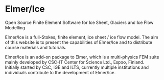 
# Elmer/Ice

Open Source Finite Element Software for Ice Sheet, Glaciers and Ice Flow Modelling

Elmer/Ice is a full-Stokes, finite element, ice sheet / ice flow model. The aim of this website is to present the capabilities of Elmer/Ice and to distribute course materials and tutorials.

Elmer/Ice is an add-on package to Elmer, which is a multi-physics FEM suite mainly developed by CSC-IT Center for Science Ltd., Espoo, Finland. Initially started by CSC,  IGE and ILTS, currently multiple institutions and individuals contribute to the development of Elmer/Ice.
 
 
